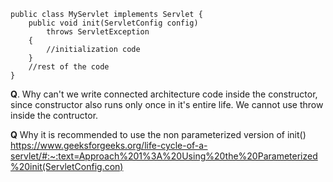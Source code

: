 ```
public class MyServlet implements Servlet {
	public void init(ServletConfig config)
		throws ServletException
	{
		//initialization code
	}
	//rest of the code
}
```

 **Q**. Why can't we write connected architecture code inside the constructor, since constructor also runs only once in it's entire life.
	We cannot use throw inside the contructor.

**Q** Why it is recommended to use the non parameterized version of init()
	https://www.geeksforgeeks.org/life-cycle-of-a-servlet/#:~:text=Approach%201%3A%20Using%20the%20Parameterized%20init(ServletConfig.con)

